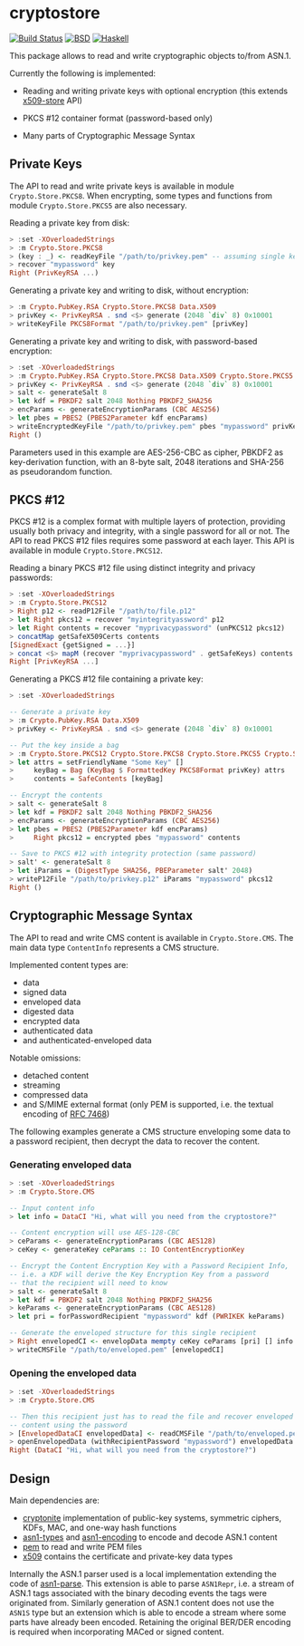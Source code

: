# cryptostore

[![Build Status](https://travis-ci.org/ocheron/cryptostore.png?branch=master)](https://travis-ci.org/ocheron/cryptostore)
[![BSD](https://b.repl.ca/v1/license-BSD-blue.png)](https://en.wikipedia.org/wiki/BSD_licenses)
[![Haskell](https://b.repl.ca/v1/language-haskell-lightgrey.png)](https://haskell.org/)

This package allows to read and write cryptographic objects to/from ASN.1.

Currently the following is implemented:

* Reading and writing private keys with optional encryption (this extends
  [x509-store](https://hackage.haskell.org/package/x509-store) API)

* PKCS #12 container format (password-based only)

* Many parts of Cryptographic Message Syntax

## Private Keys

The API to read and write private keys is available in module
`Crypto.Store.PKCS8`.  When encrypting, some types and functions from module
`Crypto.Store.PKCS5` are also necessary.

Reading a private key from disk:

```haskell
> :set -XOverloadedStrings
> :m Crypto.Store.PKCS8
> (key : _) <- readKeyFile "/path/to/privkey.pem" -- assuming single key
> recover "mypassword" key
Right (PrivKeyRSA ...)
```

Generating a private key and writing to disk, without encryption:

```haskell
> :m Crypto.PubKey.RSA Crypto.Store.PKCS8 Data.X509
> privKey <- PrivKeyRSA . snd <$> generate (2048 `div` 8) 0x10001
> writeKeyFile PKCS8Format "/path/to/privkey.pem" [privKey]
```

Generating a private key and writing to disk, with password-based encryption:

```haskell
> :set -XOverloadedStrings
> :m Crypto.PubKey.RSA Crypto.Store.PKCS8 Data.X509 Crypto.Store.PKCS5
> privKey <- PrivKeyRSA . snd <$> generate (2048 `div` 8) 0x10001
> salt <- generateSalt 8
> let kdf = PBKDF2 salt 2048 Nothing PBKDF2_SHA256
> encParams <- generateEncryptionParams (CBC AES256)
> let pbes = PBES2 (PBES2Parameter kdf encParams)
> writeEncryptedKeyFile "/path/to/privkey.pem" pbes "mypassword" privKey
Right ()
```

Parameters used in this example are AES-256-CBC as cipher, PBKDF2 as
key-derivation function, with an 8-byte salt, 2048 iterations and SHA-256 as
pseudorandom function.

## PKCS #12

PKCS #12 is a complex format with multiple layers of protection, providing
usually both privacy and integrity, with a single password for all or not.  The
API to read PKCS #12 files requires some password at each layer.  This API is
available in module `Crypto.Store.PKCS12`.

Reading a binary PKCS #12 file using distinct integrity and privacy passwords:

```haskell
> :set -XOverloadedStrings
> :m Crypto.Store.PKCS12
> Right p12 <- readP12File "/path/to/file.p12"
> let Right pkcs12 = recover "myintegrityassword" p12
> let Right contents = recover "myprivacypassword" (unPKCS12 pkcs12)
> concatMap getSafeX509Certs contents
[SignedExact {getSigned = ...}]
> concat <$> mapM (recover "myprivacypassword" . getSafeKeys) contents
Right [PrivKeyRSA ...]
```

Generating a PKCS #12 file containing a private key:

```haskell
> :set -XOverloadedStrings

-- Generate a private key
> :m Crypto.PubKey.RSA Data.X509
> privKey <- PrivKeyRSA . snd <$> generate (2048 `div` 8) 0x10001

-- Put the key inside a bag
> :m Crypto.Store.PKCS12 Crypto.Store.PKCS8 Crypto.Store.PKCS5 Crypto.Store.CMS
> let attrs = setFriendlyName "Some Key" []
>     keyBag = Bag (KeyBag $ FormattedKey PKCS8Format privKey) attrs
>     contents = SafeContents [keyBag]

-- Encrypt the contents
> salt <- generateSalt 8
> let kdf = PBKDF2 salt 2048 Nothing PBKDF2_SHA256
> encParams <- generateEncryptionParams (CBC AES256)
> let pbes = PBES2 (PBES2Parameter kdf encParams)
>     Right pkcs12 = encrypted pbes "mypassword" contents

-- Save to PKCS #12 with integrity protection (same password)
> salt' <- generateSalt 8
> let iParams = (DigestType SHA256, PBEParameter salt' 2048)
> writeP12File "/path/to/privkey.p12" iParams "mypassword" pkcs12
Right ()
```

## Cryptographic Message Syntax

The API to read and write CMS content is available in `Crypto.Store.CMS`.  The
main data type `ContentInfo` represents a CMS structure.

Implemented content types are:

* data
* signed data
* enveloped data
* digested data
* encrypted data
* authenticated data
* and authenticated-enveloped data

Notable omissions:

* detached content
* streaming
* compressed data
* and S/MIME external format (only PEM is supported, i.e. the textual encoding
  of [RFC 7468](https://tools.ietf.org/html/rfc7468))

The following examples generate a CMS structure enveloping some data to a
password recipient, then decrypt the data to recover the content.

### Generating enveloped data

```haskell
> :set -XOverloadedStrings
> :m Crypto.Store.CMS

-- Input content info
> let info = DataCI "Hi, what will you need from the cryptostore?"

-- Content encryption will use AES-128-CBC
> ceParams <- generateEncryptionParams (CBC AES128)
> ceKey <- generateKey ceParams :: IO ContentEncryptionKey

-- Encrypt the Content Encryption Key with a Password Recipient Info,
-- i.e. a KDF will derive the Key Encryption Key from a password
-- that the recipient will need to know
> salt <- generateSalt 8
> let kdf = PBKDF2 salt 2048 Nothing PBKDF2_SHA256
> keParams <- generateEncryptionParams (CBC AES128)
> let pri = forPasswordRecipient "mypassword" kdf (PWRIKEK keParams)

-- Generate the enveloped structure for this single recipient
> Right envelopedCI <- envelopData mempty ceKey ceParams [pri] [] info
> writeCMSFile "/path/to/enveloped.pem" [envelopedCI]
```

### Opening the enveloped data

```haskell
> :set -XOverloadedStrings
> :m Crypto.Store.CMS

-- Then this recipient just has to read the file and recover enveloped
-- content using the password
> [EnvelopedDataCI envelopedData] <- readCMSFile "/path/to/enveloped.pem"
> openEnvelopedData (withRecipientPassword "mypassword") envelopedData
Right (DataCI "Hi, what will you need from the cryptostore?")
```

## Design

Main dependencies are:

* [cryptonite](https://hackage.haskell.org/package/cryptonite) implementation of
  public-key systems, symmetric ciphers, KDFs, MAC, and one-way hash functions
* [asn1-types](https://hackage.haskell.org/package/asn1-types) and
  [asn1-encoding](https://hackage.haskell.org/package/asn1-encoding) to encode
  and decode ASN.1 content
* [pem](https://hackage.haskell.org/package/pem) to read and write PEM files
* [x509](https://hackage.haskell.org/package/x509) contains the certificate and
  private-key data types

Internally the ASN.1 parser used is a local implementation extending the code of
[asn1-parse](https://hackage.haskell.org/package/asn1-parse).  This extension is
able to parse `ASN1Repr`, i.e. a stream of ASN.1 tags associated with the binary
decoding events the tags were originated from.  Similarly generation of ASN.1
content does not use the `ASN1S` type but an extension which is able to encode a
stream where some parts have already been encoded.  Retaining the original
BER/DER encoding is required when incorporating MACed or signed content.
